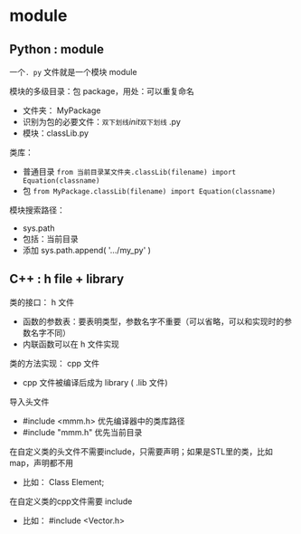 # module

## Python : module

一个`. py` 文件就是一个模块 module

模块的多级目录：包 package，用处：可以重复命名

* 文件夹： MyPackage
* 识别为包的必要文件：`双下划线`_init_`双下划线` .py
* 模块：classLib.py

类库：

* 普通目录 `from 当前目录某文件夹.classLib(filename) import Equation(classname)`
* 包 `from MyPackage.classLib(filename) import Equation(classname)`

模块搜索路径：

* sys.path
* 包括：当前目录
* 添加     sys.path.append\( '.../my\_py' \)

## C++ : h file + library

类的接口： h 文件

* 函数的参数表：要表明类型，参数名字不重要（可以省略，可以和实现时的参数名字不同）
* 内联函数可以在 h 文件实现

类的方法实现： cpp 文件

* cpp 文件被编译后成为 library \( .lib 文件\)

导入头文件

* \#include &lt;mmm.h&gt; 优先编译器中的类库路径
* \#include "mmm.h" 优先当前目录

在自定义类的头文件不需要include，只需要声明；如果是STL里的类，比如map，声明都不用

* 比如： Class Element; 

在自定义类的cpp文件需要 include

* 比如： \#include &lt;Vector.h&gt;

